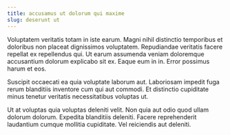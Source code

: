 ```yaml
---
title: accusamus ut dolorum qui maxime
slug: deserunt ut
---
```


Voluptatem veritatis totam in iste earum. Magni nihil distinctio temporibus et doloribus non placeat dignissimos voluptatem. Repudiandae veritatis facere repellat ex repellendus qui. Ut earum assumenda veniam doloremque accusantium dolorum explicabo sit ex. Eaque eum in in. Error possimus harum et eos.

Suscipit occaecati ea quia voluptate laborum aut. Laboriosam impedit fuga rerum blanditiis inventore cum qui aut commodi. Et distinctio cupiditate minus tenetur veritatis necessitatibus voluptas ut.

Ut at voluptas quia voluptas deleniti velit. Non quia aut odio quod ullam dolorum dolorum. Expedita blanditiis deleniti. Facere reprehenderit laudantium cumque mollitia cupiditate. Vel reiciendis aut deleniti.
